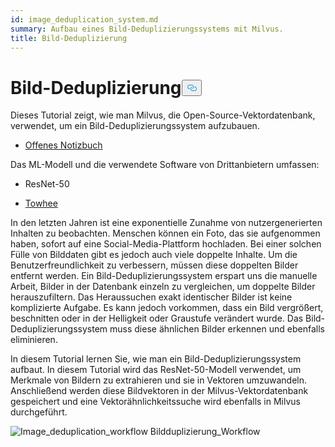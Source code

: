 ```yaml
---
id: image_deduplication_system.md
summary: Aufbau eines Bild-Deduplizierungssystems mit Milvus.
title: Bild-Deduplizierung
---
```

<h1 id="Image-Deduplication" class="common-anchor-header">Bild-Deduplizierung<button data-href="#Image-Deduplication" class="anchor-icon" translate="no">
      <svg translate="no"
        aria-hidden="true"
        focusable="false"
        height="20"
        version="1.1"
        viewBox="0 0 16 16"
        width="16"
      >
        <path
          fill="#0092E4"
          fill-rule="evenodd"
          d="M4 9h1v1H4c-1.5 0-3-1.69-3-3.5S2.55 3 4 3h4c1.45 0 3 1.69 3 3.5 0 1.41-.91 2.72-2 3.25V8.59c.58-.45 1-1.27 1-2.09C10 5.22 8.98 4 8 4H4c-.98 0-2 1.22-2 2.5S3 9 4 9zm9-3h-1v1h1c1 0 2 1.22 2 2.5S13.98 12 13 12H9c-.98 0-2-1.22-2-2.5 0-.83.42-1.64 1-2.09V6.25c-1.09.53-2 1.84-2 3.25C6 11.31 7.55 13 9 13h4c1.45 0 3-1.69 3-3.5S14.5 6 13 6z"
        ></path>
      </svg>
    </button></h1><p>Dieses Tutorial zeigt, wie man Milvus, die Open-Source-Vektordatenbank, verwendet, um ein Bild-Deduplizierungssystem aufzubauen.</p>
<ul>
<li><a href="https://github.com/towhee-io/examples/blob/main/image/image_deduplication/image_deduplication.ipynb">Offenes Notizbuch</a></li>
</ul>
<p>Das ML-Modell und die verwendete Software von Drittanbietern umfassen:</p>
<ul>
<li><p>ResNet-50</p></li>
<li><p><a href="https://www.google.com/url?sa=t&amp;rct=j&amp;q=&amp;esrc=s&amp;source=web&amp;cd=&amp;cad=rja&amp;uact=8&amp;ved=2ahUKEwjm8-KEjtj7AhVPcGwGHapPB40QFnoECAgQAQ&amp;url=https%3A%2F%2Ftowhee.io%2F&amp;usg=AOvVaw37IzMMiyxGtj82K7O4fInn">Towhee</a></p></li>
</ul>
<p>In den letzten Jahren ist eine exponentielle Zunahme von nutzergenerierten Inhalten zu beobachten. Menschen können ein Foto, das sie aufgenommen haben, sofort auf eine Social-Media-Plattform hochladen. Bei einer solchen Fülle von Bilddaten gibt es jedoch auch viele doppelte Inhalte. Um die Benutzerfreundlichkeit zu verbessern, müssen diese doppelten Bilder entfernt werden. Ein Bild-Deduplizierungssystem erspart uns die manuelle Arbeit, Bilder in der Datenbank einzeln zu vergleichen, um doppelte Bilder herauszufiltern. Das Heraussuchen exakt identischer Bilder ist keine komplizierte Aufgabe. Es kann jedoch vorkommen, dass ein Bild vergrößert, beschnitten oder in der Helligkeit oder Graustufe verändert wurde. Das Bild-Deduplizierungssystem muss diese ähnlichen Bilder erkennen und ebenfalls eliminieren.</p>
<p>In diesem Tutorial lernen Sie, wie man ein Bild-Deduplizierungssystem aufbaut. In diesem Tutorial wird das ResNet-50-Modell verwendet, um Merkmale von Bildern zu extrahieren und sie in Vektoren umzuwandeln. Anschließend werden diese Bildvektoren in der Milvus-Vektordatenbank gespeichert und eine Vektorähnlichkeitssuche wird ebenfalls in Milvus durchgeführt.</p>
<p>
  
   <span class="img-wrapper"> <img translate="no" src="/docs/v2.6.x/assets/image_deduplication.png" alt="Image_deduplication_workflow" class="doc-image" id="image_deduplication_workflow" />
   </span> <span class="img-wrapper"> <span>Bildduplizierung_Workflow</span> </span></p>
